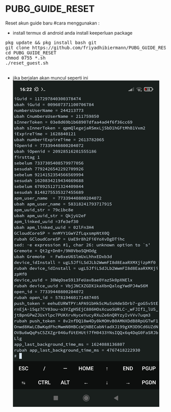 # PUBG_GUIDE_RESET
Reset akun guide baru
#cara menggunakan :
- install termux di android anda 
install keeperluan package 
<pre>
pkg update && pkg install bash git 
git clone https://github.com/friyadhibiermann/PUBG_GUIDE_RESET
cd PUBG_GUIDE_RESET
chmod 0755 *.sh 
./reset_guest.sh

</pre>
- jika berjalan akan muncul seperti ini 
<img src='pubgguidereset.jpg'></img>
